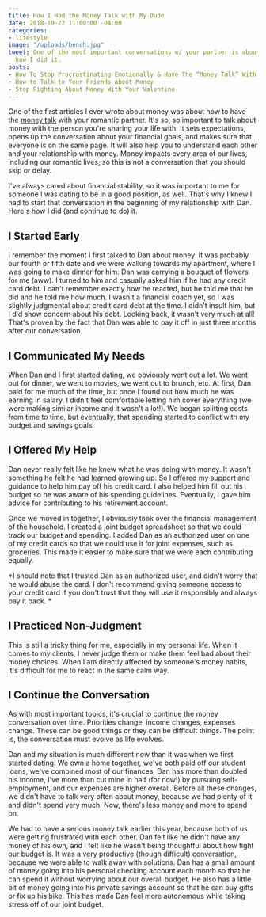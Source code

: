 ```yaml
---
title: How I Had the Money Talk with My Dude
date: 2018-10-22 11:00:00 -04:00
categories:
- lifestyle
image: "/uploads/bench.jpg"
tweet: One of the most important conversations w/ your partner is about money. Here's
  how I did it.
posts:
- How To Stop Procrastinating Emotionally & Have The “Money Talk” With Your S.O.
- How to Talk to Your Friends about Money
- Stop Fighting About Money With Your Valentine
---
```


One of the first articles I ever wrote about money was about how to have the [money talk](https://www.maggiegermano.com/blog/have-the-money-talk) with your romantic partner. It's so, so important to talk about money with the person you're sharing your life with. It sets expectations, opens up the conversation about your financial goals, and makes sure that everyone is on the same page. It will also help you to understand each other and your relationship with money. Money impacts every area of our lives, including our romantic lives, so this is not a conversation that you should skip or delay.

I've always cared about financial stability, so it was important to me for someone I was dating to be in a good position, as well. That's why I knew I had to start that conversation in the beginning of my relationship with Dan. Here's how I did (and continue to do) it.  

## I Started Early

I remember the moment I first talked to Dan about money. It was probably our fourth or fifth date and we were walking towards my apartment, where I was going to make dinner for him. Dan was carrying a bouquet of flowers for me (aww). I turned to him and casually asked him if he had any credit card debt. I can't remember exactly how he reacted, but he told me that he did and he told me how much. I wasn't a financial coach yet, so I was slightly judgmental about credit card debt at the time. I didn't insult him, but I did show concern about his debt. Looking back, it wasn't very much at all! That's proven by the fact that Dan was able to pay it off in just three months after our conversation. 

## I Communicated My Needs

When Dan and I first started dating, we obviously went out a lot. We went out for dinner, we went to movies, we went out to brunch, etc. At first, Dan paid for me much of the time, but once I found out how much he was earning in salary, I didn't feel comfortable letting him cover everything (we were making similar income and it wasn't a lot!). We began splitting costs from time to time, but eventually, that spending started to conflict with my budget and savings goals.

## I Offered My Help

Dan never really felt like he knew what he was doing with money. It wasn't something he felt he had learned growing up. So I offered my support and guidance to help him pay off his credit card. I also helped him fill out his budget so he was aware of his spending guidelines. Eventually, I gave him advice for contributing to his retirement account.

Once we moved in together, I obviously took over the financial management of the household. I created a joint budget spreadsheet so that we could track our budget and spending. I added Dan as an authorized user on one of my credit cards so that we could use it for joint expenses, such as groceries. This made it easier to make sure that we were each contributing equally.

\*I should note that I trusted Dan as an authorized user, and didn't worry that he would abuse the card. I don't recommend giving someone access to your credit card if you don't trust that they will use it responsibly and always pay it back. \*

## I Practiced Non-Judgment

This is still a tricky thing for me, especially in my personal life. When it comes to my clients, I never judge them or make them feel bad about their money choices.  When I am directly affected by someone's money habits, it's difficult for me to react in the same calm way.

## I Continue the Conversation

As with most important topics, it's crucial to continue the money conversation over time. Priorities change, income changes, expenses change. These can be good things or they can be difficult things. The point is, the conversation must evolve as life evolves.

Dan and my situation is much different now than it was when we first started dating. We own a home together, we've both paid off our student loans, we've combined most of our finances, Dan has more than doubled his income, I've more than cut mine in half (for now!) by pursuing self-employment, and our expenses are higher overall. Before all these changes, we didn't have to talk very often about money, because we had plenty of it and didn't spend very much. Now, there's less money and more to spend on.

We had to have a serious money talk earlier this year, because both of us were getting frustrated with each other. Dan felt like he didn't have any money of his own, and I felt like he wasn't being thoughtful about how tight our budget is. It was a very productive (though difficult) conversation, because we were able to walk away with solutions. Dan has a small amount of money going into his personal checking account each month so that he can spend it without worrying about our overall budget. He also has a little bit of money going into his private savings account so that he can buy gifts or fix up his bike. This has made Dan feel more autonomous while taking stress off of our joint budget.